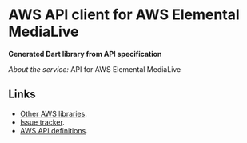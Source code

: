 # AWS API client for AWS Elemental MediaLive

**Generated Dart library from API specification**

*About the service:*
API for AWS Elemental MediaLive

## Links

- [Other AWS libraries](https://github.com/agilord/aws_client/tree/master/generated).
- [Issue tracker](https://github.com/agilord/aws_client/issues).
- [AWS API definitions](https://github.com/aws/aws-sdk-js/tree/master/apis).
